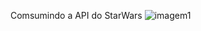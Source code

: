 Comsumindo a API do StarWars
![imagem1](https://github.com/Cristiandiv/appStarsWars/assets/132522844/dd58ded8-e8fd-4c2d-91fd-3a1733650d6f)
